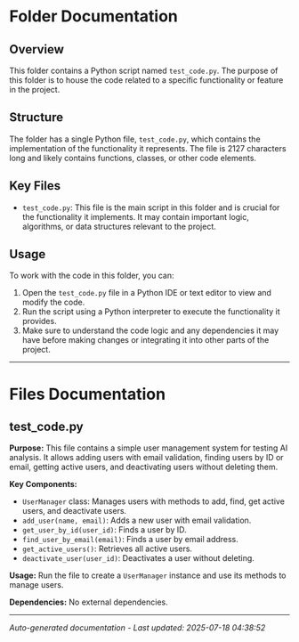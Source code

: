 # Folder Documentation

## Overview
This folder contains a Python script named `test_code.py`. The purpose of this folder is to house the code related to a specific functionality or feature in the project.

## Structure
The folder has a single Python file, `test_code.py`, which contains the implementation of the functionality it represents. The file is 2127 characters long and likely contains functions, classes, or other code elements.

## Key Files
- `test_code.py`: This file is the main script in this folder and is crucial for the functionality it implements. It may contain important logic, algorithms, or data structures relevant to the project.

## Usage
To work with the code in this folder, you can:
1. Open the `test_code.py` file in a Python IDE or text editor to view and modify the code.
2. Run the script using a Python interpreter to execute the functionality it provides.
3. Make sure to understand the code logic and any dependencies it may have before making changes or integrating it into other parts of the project.

---

# Files Documentation

## test_code.py

**Purpose:** This file contains a simple user management system for testing AI analysis. It allows adding users with email validation, finding users by ID or email, getting active users, and deactivating users without deleting them.

**Key Components:**
- `UserManager` class: Manages users with methods to add, find, get active users, and deactivate users.
- `add_user(name, email)`: Adds a new user with email validation.
- `get_user_by_id(user_id)`: Finds a user by ID.
- `find_user_by_email(email)`: Finds a user by email address.
- `get_active_users()`: Retrieves all active users.
- `deactivate_user(user_id)`: Deactivates a user without deleting.

**Usage:** Run the file to create a `UserManager` instance and use its methods to manage users.

**Dependencies:** No external dependencies.

---
*Auto-generated documentation - Last updated: 2025-07-18 04:38:52*
